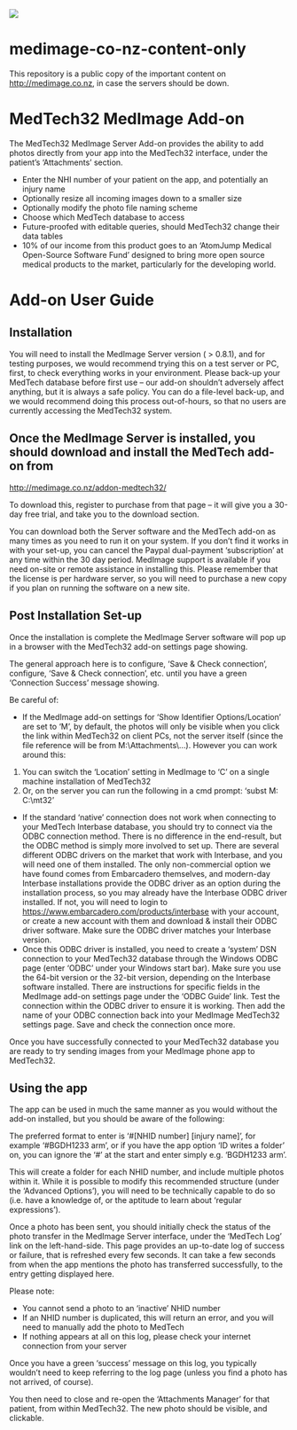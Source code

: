 <img src="https://atomjump.com/images/logo80.png">



# medimage-co-nz-content-only
This repository is a public copy of the important content on http://medimage.co.nz,  in case the servers should be down.



# MedTech32 MedImage Add-on

The MedTech32 MedImage Server Add-on provides the ability to add photos directly from your app into the MedTech32 interface, under the patient’s ‘Attachments’ section.

* Enter the NHI number of your patient on the app, and potentially an injury name
* Optionally resize all incoming images down to a smaller size
* Optionally modify the photo file naming scheme
* Choose which MedTech database to access
* Future-proofed with editable queries, should MedTech32 change their data tables
* 10% of our income from this product goes to an ‘AtomJump Medical Open-Source Software Fund’ designed to bring more open source medical products to the market, particularly for the developing world.




# Add-on User Guide


## Installation

You will need to install the MedImage Server version ( > 0.8.1), and for testing purposes, we would recommend trying this on a test server or PC, first, to check everything works in your environment. Please back-up your MedTech database before first use – our add-on shouldn’t adversely affect anything, but it is always a safe policy. You can do a file-level back-up, and we would recommend doing this process out-of-hours, so that no users are currently accessing the MedTech32 system.

## Once the MedImage Server is installed, you should download and install the MedTech add-on from

http://medimage.co.nz/addon-medtech32/

To download this, register to purchase from that page – it will give you a 30-day free trial, and take you to the download section.

You can download both the Server software and the MedTech add-on as many times as you need to run it on your system. If you don’t find it works in with your set-up, you can cancel the Paypal dual-payment ‘subscription’  at any time within the 30 day period. MedImage support is available if you need on-site or remote assistance in installing this. Please remember that the license is per hardware server, so you will need to purchase a new copy if you plan on running the software on a new site.

## Post Installation Set-up

Once the installation is complete the MedImage Server software will pop up in a browser with the MedTech32 add-on settings page showing.

The general approach here is to configure, ‘Save & Check connection’, configure, ‘Save & Check connection’, etc. until you have a green ‘Connection Success’ message showing.


Be careful of:

* If the MedImage add-on settings for ‘Show Identifier Options/Location’ are set to ‘M’, by default, the photos will only be visible when you click the link within MedTech32 on client PCs, not the server itself (since the file reference will be from M:\Attachments\…). However you can work around this:

1. You can switch the ‘Location’ setting in MedImage to ‘C’ on a single machine installation of MedTech32
2. Or, on the server you can run the following in a cmd prompt: ‘subst M: C:\mt32’

* If the standard ‘native’ connection does not work when connecting to your MedTech Interbase database, you should try to connect via the ODBC connection method. There is no difference in the end-result, but the ODBC method is simply more involved to set up.  There are several different ODBC drivers on the market that work with Interbase, and you will need one of them installed. The only non-commercial option we have found comes from Embarcadero themselves, and modern-day Interbase installations provide the ODBC driver as an option during the installation process, so you may already have the Interbase ODBC driver installed. If not, you will need to login to https://www.embarcadero.com/products/interbase with your account, or create a new account with them and download & install their ODBC driver software. Make sure the ODBC driver matches your Interbase version.
* Once this ODBC driver is installed, you need to create a ‘system’ DSN connection to your MedTech32 database through the Windows ODBC page (enter ‘ODBC’ under your Windows start bar). Make sure you use the 64-bit version or the 32-bit version, depending on the Interbase software installed. There are instructions for specific fields in the MedImage add-on settings page under the ‘ODBC Guide’ link.  Test the connection within the ODBC driver to ensure it is working. Then add the name of your ODBC connection back into your MedImage MedTech32 settings page. Save and check the connection once more.

Once you have successfully connected to your MedTech32 database you are ready to try sending images from your MedImage phone app to MedTech32.


## Using the app

The app can be used in much the same manner as you would without the add-on installed, but you should be aware of the following:

The preferred format to enter is ‘#[NHID number] [injury name]’, for example ‘#BGDH1233 arm’, or if you have the app option ‘ID writes a folder’ on, you can ignore the ‘#’ at the start and enter simply e.g. ‘BGDH1233 arm’.

This will create a folder for each NHID number, and include multiple photos within it. While it is possible to modify this recommended structure (under the ‘Advanced Options’), you will need to be technically capable to do so (i.e. have a knowledge of, or the aptitude to learn about ‘regular expressions’).

Once a photo has been sent, you should initially check the status of the photo transfer in the MedImage Server interface, under the ‘MedTech Log’ link on the left-hand-side. This page provides an up-to-date log of success or failure, that is refreshed every few seconds. It can take a few seconds from when the app mentions the photo has transferred successfully, to the entry getting displayed here.

 
Please note:

* You cannot send a photo to an ‘inactive’ NHID number
* If an NHID number is duplicated, this will return an error, and you will need to manually add the photo to MedTech
* If nothing appears at all on this log, please check your internet connection from your server

Once you have a green ‘success’ message on this log, you typically wouldn’t need to keep referring to the log page (unless you find a photo has not arrived, of course).

You then need to close and re-open the ‘Attachments Manager’ for that patient, from within MedTech32. The new photo should be visible, and clickable.


